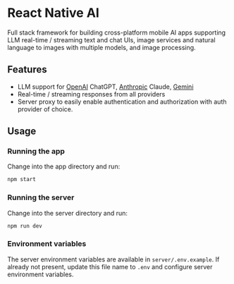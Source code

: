 

# React Native AI

Full stack framework for building cross-platform mobile AI apps supporting LLM real-time / streaming text and chat UIs, image services and natural language to images with multiple models, and image processing.

 



## Features

- LLM support for [OpenAI](https://openai.com/) ChatGPT, [Anthropic](https://anthropic.com) Claude, [Gemini](https://makersuite.google.com)
- Real-time / streaming responses from all providers
- Server proxy to easily enable authentication and authorization with auth provider of choice.


## Usage

### Running the app

Change into the app directory and run:

```sh
npm start
```

### Running the server

Change into the server directory and run:

```sh
npm run dev
```

### Environment variables

The server environment variables are available in `server/.env.example`. If already not present, update this file name to `.env` and configure server environment variables.



 

